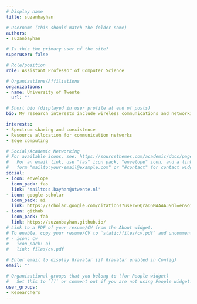 ```yaml
---
# Display name
title: suzanbayhan

# Username (this should match the folder name)
authors:
- suzanbayhan

# Is this the primary user of the site?
superuser: false

# Role/position
role: Assistant Professor of Computer Science

# Organizations/Affiliations
organizations:
- name: University of Twente
  url: ""

# Short bio (displayed in user profile at end of posts)
bio: My research interests include wireless communications and networking. 

interests:
- Spectrum sharing and coexistence
- Resource allocation for communication networks
- Edge computing

# Social/Academic Networking
# For available icons, see: https://sourcethemes.com/academic/docs/page-builder/#icons
#   For an email link, use "fas" icon pack, "envelope" icon, and a link in the
#   form "mailto:your-email@example.com" or "#contact" for contact widget.
social:
- icon: envelope
  icon_pack: fas
  link: 'mailto:s.bayhan@utwente.nl'
- icon: google-scholar
  icon_pack: ai
  link: https://scholar.google.com/citations?user=GQraD5MAAAAJ&hl=en&oi=ao
- icon: github
  icon_pack: fab
  link: https://suzanbayhan.github.io/
# Link to a PDF of your resume/CV from the About widget.
# To enable, copy your resume/CV to `static/files/cv.pdf` and uncomment the lines below.
# - icon: cv
#   icon_pack: ai
#   link: files/cv.pdf

# Enter email to display Gravatar (if Gravatar enabled in Config)
email: ""

# Organizational groups that you belong to (for People widget)
#   Set this to `[]` or comment out if you are not using People widget.
user_groups:
- Researchers
---
```


